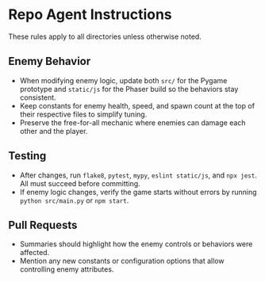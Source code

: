 # Repo Agent Instructions

These rules apply to all directories unless otherwise noted.

## Enemy Behavior
- When modifying enemy logic, update both `src/` for the Pygame prototype and `static/js` for the Phaser build so the behaviors stay consistent.
- Keep constants for enemy health, speed, and spawn count at the top of their respective files to simplify tuning.
- Preserve the free-for-all mechanic where enemies can damage each other and the player.

## Testing
- After changes, run `flake8`, `pytest`, `mypy`, `eslint static/js`, and `npx jest`. All must succeed before committing.
- If enemy logic changes, verify the game starts without errors by running `python src/main.py` or `npm start`.

## Pull Requests
- Summaries should highlight how the enemy controls or behaviors were affected.
- Mention any new constants or configuration options that allow controlling enemy attributes.
